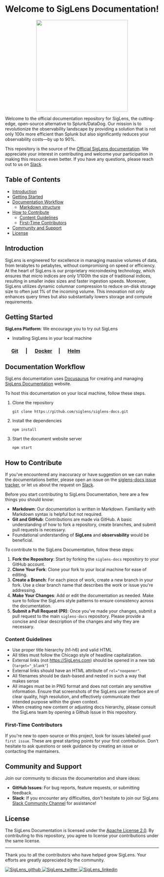 # Welcome to SigLens Documentation!

<p align="center">
<img src="https://github.com/siglens/siglens/assets/604069/7dab105b-2102-4a32-85c7-02fbb4604217" width="300">
</p>


Welcome to the official documentation repository for SigLens, the cutting-edge, open-source alternative to Splunk/DataDog. Our mission is to revolutionize the observability landscape by providing a solution that is not only 100x more efficient than Splunk but also significantly reduces your observability costs—by up to 90%.

This repository is the source of the [Official SigLens documentation](https://siglens.github.io/siglens-docs). We appreciate your interest in contributing and welcome your participation in making this resource even better. If you have any questions, please reach out to us on [Slack](https://www.siglens.com/slack.html).

## Table of Contents

- [Introduction](#introduction)
- [Getting Started](#getting-started)
- [Documentation Workflow](#documentation-workflow)
  - [Markdown structure](#markdown-structure)
- [How to Contribute](#how-to-contribute)
  - [Content Guidelines](#content-guidelines)
  - [First-Time Contributors](#first-time-contributors)
- [Community and Support](#community-and-support)
- [License](#license)

## Introduction

SigLens is engineered for excellence in managing massive volumes of data, from terabytes to petabytes, without compromising on speed or efficiency. At the heart of SigLens is our proprietary microindexing technology, which ensures that micro indices are only 1/100th the size of traditional indices, resulting in smaller index sizes and faster ingestion speeds. Moreover, SigLens utilizes dynamic columnar compression to reduce on-disk storage size to often just 1% of the incoming volume. This innovation not only enhances query times but also substantially lowers storage and compute requirements.

## Getting Started

**SigLens Platform**: We encourage you to try out SigLens

- Installing SigLens in your local machine

### &emsp; <a href="https://siglens.github.io/siglens-docs/installation/git" target="_blank">Git</a> &emsp; | &emsp; <a href="https://siglens.github.io/siglens-docs/installation/docker" target="_blank">Docker</a> &emsp;| &emsp; <a href="https://siglens.github.io/siglens-docs/installation/helm" target="_blank">Helm</a>

## Documentation Workflow

SigLens documentation uses [Docusaurus](https://docusaurus.io/docs) for creating and managing [SigLens Documentation](https://siglens.github.io/siglens-docs) website.

To host this documentation on your local machine, follow these steps.

1. Clone the repository
    ```
    git clone https://github.com/siglens/siglens-docs.git
    ```
2. Install the dependencies
    ```
    npm install
    ```
3. Start the document website server
    ```
    npm start
    ```

## How to Contribute

If you've encountered any inaccuracy or have suggestion on we can make the documentations better, please open an issue on the [siglens-docs issue tracker](https://github.com/siglens/siglens-docs/issues), or let us about the request on [Slack](https://www.siglens.com/slack.html).

Before you start contributing to SigLens Documentation, here are a few things you should know:

- **Markdown**: Our documentation is written in Markdown. Familiarity with Markdown syntax is helpful but not required.
- **Git and GitHub**: Contributions are made via GitHub. A basic understanding of how to fork a repository, create branches, and submit pull requests is necessary.
- Foundational understanding of **SigLens** and **observability** would be beneficial.

To contribute to the SigLens Documentation, follow these steps:

1. **Fork the Repository**: Start by forking the `siglens-docs` repository to your GitHub account.
2. **Clone Your Fork**: Clone your fork to your local machine for ease of editing.
3. **Create a Branch**: For each piece of work, create a new branch in your fork. Use a clear branch name that describes the work or issue you're addressing.
4. **Make Your Changes**: Add or edit the documentation as needed. Make sure to follow the SigLens style patterns to ensure consistency across the documentation.
5. **Submit a Pull Request (PR)**: Once you've made your changes, submit a pull request to the main `siglens-docs` repository. Please provide a concise and clear description of the changes and why they are necessary.

### Content Guidelines
- Use proper title hierarchy (h1-h6) and valid HTML
- All titles must follow the Chicago style of headline capitalization.
- External links (not https://SigLens.com) should be opened in a new tab (`target="_blank"`)
- External links should have an HTML attribute of `rel="noopener"`.
- All filenames should be dash-based and nested in such a way that makes sense
- All images must be in PNG format and does not contain any sensitive information. Ensure that screenshots of the SigLens user interface are of clear quality, high resolution, and effectively communicate their intended purpose within the given context.
- When creating new content or adjusting docs hierarchy, please consult the SigLens team by opening a Github Issue in this repository.

### First-Time Contributors

If you're new to open-source or this project, look for issues labeled `good first issue`. These are great starting points for your first contribution. Don't hesitate to ask questions or seek guidance by creating an issue or contacting the maintainers.

## Community and Support

Join our community to discuss the documentation and share ideas:

- **GitHub Issues**: For bug reports, feature requests, or submitting feedback.
- **Slack**: If you encounter any difficulties, don't hesitate to join our SigLens [Slack Community Channel](https://www.siglens.com/slack.html) for assistance!

## License

The SigLens Documentation is licensed under the [Apache License 2.0](LICENSE). By contributing to this repository, you agree to license your contributions under the same license.

---

Thank you to all the contributors who have helped grow SigLens. Your efforts are greatly appreciated by the community.

<a href="https://github.com/siglens/siglens" target="_blank">
<img src=https://img.shields.io/badge/github-%2324292e.svg?&style=for-the-badge&logo=github&logoColor=white alt=SigLens_github style="margin-bottom: 5px;" />
</a>
<a href="https://twitter.com/SigLensHQ" target="_blank">
<img src=https://img.shields.io/badge/twitter-%2300acee.svg?&style=for-the-badge&logo=twitter&logoColor=white alt=SigLens_twitter style="margin-bottom: 5px;" />
</a>
<!-- <a href="#" target="_blank">
<img src=https://img.shields.io/badge/dev.to-%2308090A.svg?&style=for-the-badge&logo=dev.to&logoColor=white alt=SigLens_dev.to style="margin-bottom: 5px;" />
</a> -->
<a href="https://www.linkedin.com/company/sigscalr-io/?miniCompanyUrn=urn%3Ali%3Afs_miniCompany%3A77978282" target="_blank">
<img src=https://img.shields.io/badge/linkedin-%231E77B5.svg?&style=for-the-badge&logo=linkedin&logoColor=white alt=SigLens_linkedin style="margin-bottom: 5px;" />
</a>
